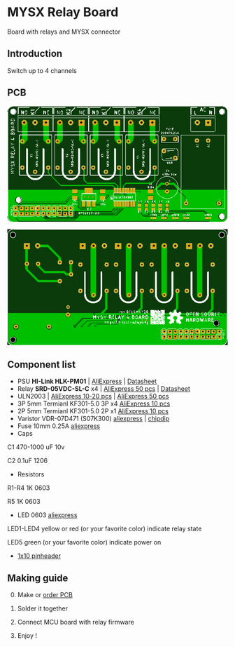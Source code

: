 # MYSX Relay Board
Board with relays and MYSX connector

## Introduction

Switch up to 4 channels

## PCB
![TOP](images/pcb-rev0-top.png) 

![Bottom](images/pcb-rev0-bottom.png)

## Component list
- PSU **HI-Link HLK-PM01** | [AliExpress](https://l.kool.ru/) | [Datasheet](http://www.hlktech.net/product_detail.php?ProId=54)
- Relay **SRD-05VDC-SL-C** x4 | [AliExpress 50 pcs](https://l.kool.ru/nigsj) | [Datasheet](datasheets/SRD-05VDC-SL-C.pdf)
- ULN2003 | [AliExpress 10-20 pcs](https://l.kool.ru/uln10) | [AliExpress 50 pcs](https://l.kool.ru/hsdub) 
- 3P 5mm Termianl KF301-5.0 3P x4 [AliExpress 10 pcs](https://l.kool.ru/w23yq)
- 2P 5mm Termianl KF301-5.0 2P x1 [AliExpress 10 pcs](https://l.kool.ru/w23yq)
- Varistor  VDR-07D471 (S07K300) [aliexpress](https://l.kool.ru/var7d) | [chipdip](https://www.chipdip.ru/product/fnr-07d471-s07k300-470)
- Fuse 10mm 0.25A [aliexpress](https://l.kool.ru/fuse1s)
- Caps 

C1 470-1000 uF 10v

C2 0.1uF 1206
- Resistors 

R1-R4 1K 0603

R5    1K 0603

- LED 0603 [aliexpress](https://l.kool.ru/led0603)

LED1-LED4 yellow or red (or your favorite color) indicate relay state

LED5 green (or your favorite color) indicate power on

- [1x10 pinheader](https://l.kool.ru/hdrf1r)


## Making guide

0. Make or [order PCB](https://jlcpcb.com/) 

1. Solder it together

2. Connect MCU board with relay firmware

3. Enjoy !
